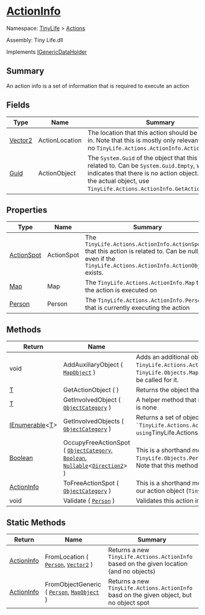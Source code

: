 # [ActionInfo](./ActionInfo.md)

Namespace: [TinyLife]() > [Actions]()

Assembly: Tiny Life.dll

Implements [IGenericDataHolder](./ActionInfo.md)

## Summary
An action info is a set of information that is required to execute an action

## Fields

| Type | Name | Summary | 
| --- | --- | --- | 
| [Vector2](./ActionInfo.md) | ActionLocation | The location that this action should be executed in.  Note that this is mostly only relevant if there is no `TinyLife.Actions.ActionInfo.ActionObject`. | 
| [Guid](https://docs.microsoft.com/en-us/dotnet/api/System.Guid) | ActionObject | The `System.Guid` of the object that this action is related to. Can be `System.Guid.Empty`, which indicates that there is no action object.  To retrieve the actual object, use `TinyLife.Actions.ActionInfo.GetActionObject``1`. | 


## Properties

| Type | Name | Summary | 
| --- | --- | --- | 
| [ActionSpot](./../Objects/ActionSpot.md) | ActionSpot | The `TinyLife.Actions.ActionInfo.ActionSpot` that this action is related to. Can be null, even if the `TinyLife.Actions.ActionInfo.ActionObject` exists. | 
| [Map](./../World/Map.md) | Map | The `TinyLife.Actions.ActionInfo.Map` that the action is executed on | 
| [Person](./../Objects/Person.md) | Person | The `TinyLife.Actions.ActionInfo.Person` that is currently executing the action | 


## Methods

| Return | Name | Summary | 
| --- | --- | --- | 
| void | AddAuxiliaryObject ( [`MapObject`](./../Objects/MapObject.md) ) | Adds an additional object that, along with the `TinyLife.Actions.ActionInfo.ActionObject`, is involved in this action.  Adding an auxiliary object causes `TinyLife.Actions.ActionInfo.GetInvolvedObjects``1(TinyLife.Objects.ObjectCategory)` to consider it, as well as `TinyLife.Objects.MapObject.ActionUpdate(TinyLife.Actions.Action,Microsoft.Xna.Framework.GameTime,System.TimeSpan,TinyLife.GameSpeed,System.Boolean)` to be called for it. | 
| [T](./ActionInfo.md) | GetActionObject (  ) | Returns the object that this action is related to, or null if there is none or the object isn't of the given type. | 
| [T](./ActionInfo.md) | GetInvolvedObject ( [`ObjectCategory`](./../Objects/ObjectCategory.md) ) | A helper method that returns the first available entry from `TinyLife.Actions.ActionInfo.GetInvolvedObjects``1(TinyLife.Objects.ObjectCategory)` or null if there is none | 
| [IEnumerable](./ActionInfo.md)\<[T](./ActionInfo.md)> | GetInvolvedObjects ( [`ObjectCategory`](./../Objects/ObjectCategory.md) ) | Returns a set of objects of the given type `type` that match the given ``.  The objects considered are the `TinyLife.Actions.ActionInfo.ActionObject`, the `TinyLife.Actions.ActionInfo.Person`'s `TinyLife.Objects.Person.GetHeldObject``1` and the auxiliary objects added using `TinyLife.Actions.ActionInfo.AddAuxiliaryObject(TinyLife.Objects.MapObject)`. | 
| [Boolean](https://docs.microsoft.com/en-us/dotnet/api/System.Boolean) | OccupyFreeActionSpot ( [`ObjectCategory`](./../Objects/ObjectCategory.md), [`Boolean`](https://docs.microsoft.com/en-us/dotnet/api/System.Boolean), [`Nullable`](https://docs.microsoft.com/en-us/dotnet/api/System.Nullable-1)\<[`Direction2`](./ActionInfo.md)> ) | This is a shorthand method for `TinyLife.Objects.Furniture.GetFreeActionSpot(TinyLife.Objects.Person,TinyLife.Objects.ObjectCategory)` and `TinyLife.Objects.Person.OccupyActionSpot(TinyLife.Objects.Furniture,TinyLife.Objects.ActionSpot,System.Boolean,System.Nullable{MLEM.Misc.Direction2})`.  Note that this method needs to be called every update frame for the person to keep occupying the action spot. | 
| [ActionInfo](./ActionInfo.md) | ToFreeActionSpot ( [`ObjectCategory`](./../Objects/ObjectCategory.md) ) | This is a shorthand method for `TinyLife.Objects.Furniture.GetFreeActionSpotInfo(TinyLife.Objects.Person,TinyLife.Objects.ObjectCategory)` that is applied to our action object (`TinyLife.Actions.ActionInfo.GetActionObject``1`). | 
| void | Validate ( [`Person`](./../Objects/Person.md) ) | Validates this action info.  This method should only be called when this action info is read from disk. | 


## Static Methods

| Return | Name | Summary | 
| --- | --- | --- | 
| [ActionInfo](./ActionInfo.md) | FromLocation ( [`Person`](./../Objects/Person.md), [`Vector2`](./ActionInfo.md) ) | Returns a new `TinyLife.Actions.ActionInfo` based on the given location (and no objects) | 
| [ActionInfo](./ActionInfo.md) | FromObjectGeneric ( [`Person`](./../Objects/Person.md), [`MapObject`](./../Objects/MapObject.md) ) | Returns a new `TinyLife.Actions.ActionInfo` basd on the given object, but no object spot | 



